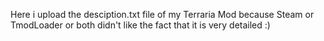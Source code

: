 Here i upload the desciption.txt file of my Terraria Mod because Steam or TmodLoader or both didn't like the fact that it is very detailed :)
